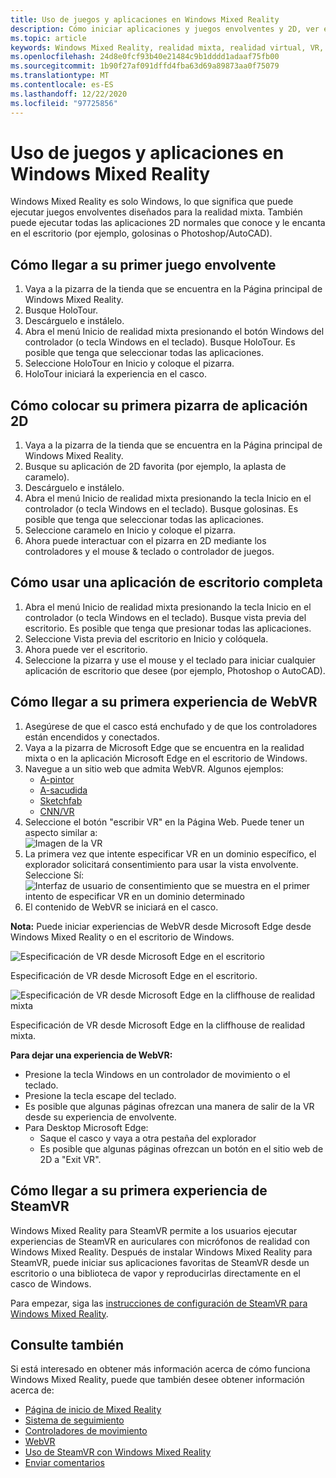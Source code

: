 ```yaml
---
title: Uso de juegos y aplicaciones en Windows Mixed Reality
description: Cómo iniciar aplicaciones y juegos envolventes y 2D, ver el escritorio y experimentar el contenido de WebVR y SteamVR.
ms.topic: article
keywords: Windows Mixed Reality, realidad mixta, realidad virtual, VR, MR, aplicaciones, juegos, escritorio, SteamVR, WebVR, vapor
ms.openlocfilehash: 24d8e0fcf93b40e21484c9b1dddd1adaaf75fb00
ms.sourcegitcommit: 1b90f27af091dffd4fba63d69a89873aa0f75079
ms.translationtype: MT
ms.contentlocale: es-ES
ms.lasthandoff: 12/22/2020
ms.locfileid: "97725856"
---
```

# <a name="using-games-and-apps-in-windows-mixed-reality"></a>Uso de juegos y aplicaciones en Windows Mixed Reality

Windows Mixed Reality es solo Windows, lo que significa que puede ejecutar juegos envolventes diseñados para la realidad mixta. También puede ejecutar todas las aplicaciones 2D normales que conoce y le encanta en el escritorio (por ejemplo, golosinas o Photoshop/AutoCAD).

## <a name="how-to-get-into-your-first-immersive-game"></a>Cómo llegar a su primer juego envolvente

1. Vaya a la pizarra de la tienda que se encuentra en la Página principal de Windows Mixed Reality.
2. Busque HoloTour.
3. Descárguelo e instálelo.
4. Abra el menú Inicio de realidad mixta presionando el botón Windows del controlador (o tecla Windows en el teclado). Busque HoloTour. Es posible que tenga que seleccionar todas las aplicaciones.
5. Seleccione HoloTour en Inicio y coloque el pizarra.
6. HoloTour iniciará la experiencia en el casco.

## <a name="how-to-place-your-first-2d-app-slate"></a>Cómo colocar su primera pizarra de aplicación 2D

1. Vaya a la pizarra de la tienda que se encuentra en la Página principal de Windows Mixed Reality.
2. Busque su aplicación de 2D favorita (por ejemplo, la aplasta de caramelo).
3. Descárguelo e instálelo.
4. Abra el menú Inicio de realidad mixta presionando la tecla Inicio en el controlador (o tecla Windows en el teclado). Busque golosinas. Es posible que tenga que seleccionar todas las aplicaciones.
5. Seleccione caramelo en Inicio y coloque el pizarra.
6. Ahora puede interactuar con el pizarra en 2D mediante los controladores y el mouse & teclado o controlador de juegos.

## <a name="how-to-use-a-full-desktop-application"></a>Cómo usar una aplicación de escritorio completa

1. Abra el menú Inicio de realidad mixta presionando la tecla Inicio en el controlador (o tecla Windows en el teclado). Busque vista previa del escritorio. Es posible que tenga que presionar todas las aplicaciones.
2. Seleccione Vista previa del escritorio en Inicio y colóquela.
3. Ahora puede ver el escritorio.
4. Seleccione la pizarra y use el mouse y el teclado para iniciar cualquier aplicación de escritorio que desee (por ejemplo, Photoshop o AutoCAD).

## <a name="how-to-get-into-your-first-webvr-experience"></a>Cómo llegar a su primera experiencia de WebVR

1. Asegúrese de que el casco está enchufado y de que los controladores están encendidos y conectados.
2. Vaya a la pizarra de Microsoft Edge que se encuentra en la realidad mixta o en la aplicación Microsoft Edge en el escritorio de Windows.
3. Navegue a un sitio web que admita WebVR. Algunos ejemplos:
   * [A-pintor](https://aframe.io/a-painter/)
   * [A-sacudida](https://aframe.io/a-blast/)
   * [Sketchfab](https://sketchfab.com/)
   * [CNN/VR](https://cnn.com/vr)
4. Seleccione el botón "escribir VR" en la Página Web. Puede tener un aspecto similar a: \
   ![Imagen de la VR](images/75px-enter-vr.png)
5. La primera vez que intente especificar VR en un dominio específico, el explorador solicitará consentimiento para usar la vista envolvente. Seleccione Sí: ![Interfaz de usuario de consentimiento que se muestra en el primer intento de especificar VR en un dominio determinado](images/1053px-Webvr-consent-ui.png)
6. El contenido de WebVR se iniciará en el casco.

**Nota:** Puede iniciar experiencias de WebVR desde Microsoft Edge desde Windows Mixed Reality o en el escritorio de Windows.

![Especificación de VR desde Microsoft Edge en el escritorio](images/450px-webvr-desktop.png)

Especificación de VR desde Microsoft Edge en el escritorio.

![Especificación de VR desde Microsoft Edge en la cliffhouse de realidad mixta](images/450px-enter-vr-cliffhouse.jpg)

Especificación de VR desde Microsoft Edge en la cliffhouse de realidad mixta.

**Para dejar una experiencia de WebVR:**
* Presione la tecla Windows en un controlador de movimiento o el teclado.
* Presione la tecla escape del teclado.
* Es posible que algunas páginas ofrezcan una manera de salir de la VR desde su experiencia de envolvente.
* Para Desktop Microsoft Edge:
  * Saque el casco y vaya a otra pestaña del explorador
  * Es posible que algunas páginas ofrezcan un botón en el sitio web de 2D a "Exit VR".

## <a name="how-to-get-into-your-first-steamvr-experience"></a>Cómo llegar a su primera experiencia de SteamVR

Windows Mixed Reality para SteamVR permite a los usuarios ejecutar experiencias de SteamVR en auriculares con micrófonos de realidad con Windows Mixed Reality. Después de instalar Windows Mixed Reality para SteamVR, puede iniciar sus aplicaciones favoritas de SteamVR desde un escritorio o una biblioteca de vapor y reproducirlas directamente en el casco de Windows.

Para empezar, siga las [instrucciones de configuración de SteamVR para Windows Mixed Reality](https://docs.microsoft.com/windows/mixed-reality/enthusiast-guide/using-steamvr-with-windows-mixed-reality).

## <a name="see-also"></a>Consulte también

Si está interesado en obtener más información acerca de cómo funciona Windows Mixed Reality, puede que también desee obtener información acerca de:
* [Página de inicio de Mixed Reality](your-mixed-reality-home.md)
* [Sistema de seguimiento](tracking-system.md)
* [Controladores de movimiento](controllers-in-wmr.md)
* [WebVR](webvr.md)
* [Uso de SteamVR con Windows Mixed Reality](using-steamvr-with-windows-mixed-reality.md)
* [Enviar comentarios](filing-feedback.md)
